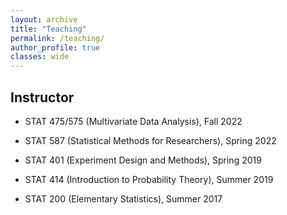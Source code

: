 ```yaml
---
layout: archive
title: "Teaching"
permalink: /teaching/
author_profile: true
classes: wide
---
```


## Instructor

  - STAT 475/575 (Multivariate Data Analysis), Fall 2022

  - STAT 587 (Statistical Methods for Researchers), Spring 2022

  - STAT 401 (Experiment Design and Methods), Spring 2019

  - STAT 414 (Introduction to Probability Theory), Summer 2019

  - STAT 200 (Elementary Statistics), Summer 2017

